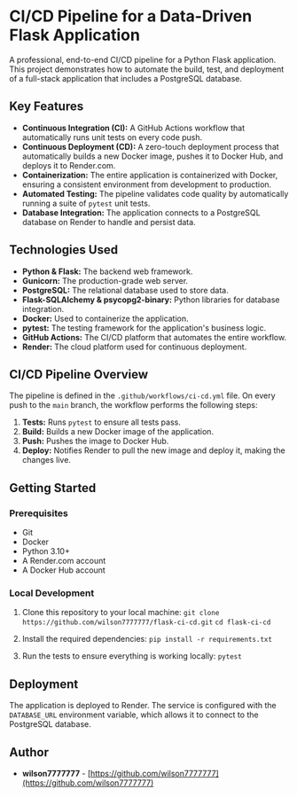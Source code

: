 # CI/CD Pipeline for a Data-Driven Flask Application

A professional, end-to-end CI/CD pipeline for a Python Flask application. This project demonstrates how to automate the build, test, and deployment of a full-stack application that includes a PostgreSQL database.

## Key Features

* **Continuous Integration (CI):** A GitHub Actions workflow that automatically runs unit tests on every code push.
* **Continuous Deployment (CD):** A zero-touch deployment process that automatically builds a new Docker image, pushes it to Docker Hub, and deploys it to Render.com.
* **Containerization:** The entire application is containerized with Docker, ensuring a consistent environment from development to production.
* **Automated Testing:** The pipeline validates code quality by automatically running a suite of `pytest` unit tests.
* **Database Integration:** The application connects to a PostgreSQL database on Render to handle and persist data.

## Technologies Used

* **Python & Flask:** The backend web framework.
* **Gunicorn:** The production-grade web server.
* **PostgreSQL:** The relational database used to store data.
* **Flask-SQLAlchemy & psycopg2-binary:** Python libraries for database integration.
* **Docker:** Used to containerize the application.
* **pytest:** The testing framework for the application's business logic.
* **GitHub Actions:** The CI/CD platform that automates the entire workflow.
* **Render:** The cloud platform used for continuous deployment.

## CI/CD Pipeline Overview

The pipeline is defined in the `.github/workflows/ci-cd.yml` file. On every push to the `main` branch, the workflow performs the following steps:

1.  **Tests:** Runs `pytest` to ensure all tests pass.
2.  **Build:** Builds a new Docker image of the application.
3.  **Push:** Pushes the image to Docker Hub.
4.  **Deploy:** Notifies Render to pull the new image and deploy it, making the changes live.

## Getting Started

### Prerequisites

* Git
* Docker
* Python 3.10+
* A Render.com account
* A Docker Hub account

### Local Development

1.  Clone this repository to your local machine:
    `git clone https://github.com/wilson7777777/flask-ci-cd.git`
    `cd flask-ci-cd`

2.  Install the required dependencies:
    `pip install -r requirements.txt`

3.  Run the tests to ensure everything is working locally:
    `pytest`

## Deployment

The application is deployed to Render. The service is configured with the `DATABASE_URL` environment variable, which allows it to connect to the PostgreSQL database.

## Author

* **wilson7777777** - [https://github.com/wilson7777777](https://github.com/wilson7777777)
